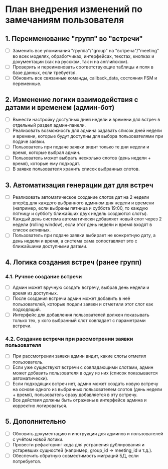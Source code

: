 # План внедрения изменений по замечаниям пользователя

## 1. Переименование "групп" во "встречи"
- [ ] Заменить все упоминания "группа"/"group" на "встреча"/"meeting" во всех моделях, обработчиках, интерфейсах, текстах, кнопках и документации (как на русском, так и на английском).
- [ ] Проверить и переименовать соответствующие таблицы и поля в базе данных, если требуется.
- [ ] Обновить все связанные команды, callback_data, состояния FSM и переменные.

## 2. Изменение логики взаимодействия с датами и временем (админ-бот)
- [ ] Вынести настройку доступных дней недели и времени для встреч в отдельный раздел админ-панели.
- [ ] Реализовать возможность для админа задавать список дней недели и времени, которые будут доступны для выбора пользователями при подаче заявки.
- [ ] Пользователь при подаче заявки видит только те дни недели и время, которые выбрал админ.
- [ ] Пользователь может выбрать несколько слотов (день недели + время), которые ему подходят.
- [ ] В заявке пользователя хранить список выбранных слотов.

## 3. Автоматизация генерации дат для встреч
- [ ] Реализовать автоматическое создание слотов дат на 2 недели вперёд для каждого выбранного админом дня недели и времени (например, если выбраны пятница и суббота 19:00, то каждую пятницу и субботу ближайших двух недель создаются слоты).
- [ ] Каждый день система автоматически добавляет новый слот через 2 недели (rolling window), если этот день недели и время входят в список активных.
- [ ] Пользователь при подаче заявки выбирает не конкретную дату, а день недели и время, а система сама сопоставляет это с ближайшими доступными датами.

## 4. Логика создания встреч (ранее групп)
### 4.1. Ручное создание встречи
- [ ] Админ может вручную создать встречу, выбрав день недели и время из доступных.
- [ ] После создания встречи админ может добавить в неё пользователей, которые подали заявки и отметили этот слот как подходящий.
- [ ] Интерфейс для добавления пользователей должен показывать только тех, у кого выбранный слот совпадает с параметрами встречи.

### 4.2. Создание встречи при рассмотрении заявки пользователя
- [ ] При рассмотрении заявки админ видит, какие слоты отметил пользователь.
- [ ] Если уже существуют встречи с совпадающими слотами, админ может добавить пользователя в одну из них (список показывается автоматически).
- [ ] Если подходящих встреч нет, админ может создать новую встречу на основе одного из выбранных пользователем слотов (день недели + время), пользователь сразу добавляется в эту встречу.
- [ ] Все действия должны быть отражены в интерфейсе админа и корректно логироваться.

## 5. Дополнительно
- [ ] Обновить документацию и инструкции для админов и пользователей с учётом новой логики.
- [ ] Провести рефакторинг кода для устранения дублирования и устаревших сущностей (например, group_id → meeting_id и т.д.).
- [ ] Обеспечить обратную совместимость миграций БД, если потребуется.
